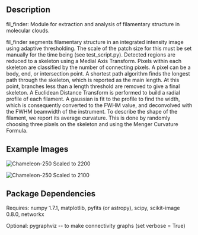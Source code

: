 Description
------------

fil_finder: Module for extraction and analysis of filamentary structure in molecular clouds.

fil_finder segments filamentary structure in an integrated intensity image using adaptive thresholding. The scale of the patch size for
this must be set manually for the time being (see test_script.py). Detected regions are reduced to a skeleton using a Medial Axis
Transform. Pixels within each skeleton are classified by the number of connecting pixels. A pixel can be a body, end, or intersection
point. A shortest path algorithm finds the longest path through the skeleton, which is reported as the main length. At this point,
branches less than a length threshold are removed to give a final skeleton. A Euclidean Distance Transform is performed to build a
radial profile of each filament. A gaussian is fit to the profile to find the width, which is consequently converted to the FWHM value,
and deconvolved with the FWHM beamwidth of the instrument. To describe the shape of the filament, we report its average curvature. This
is done by randomly choosing three pixels on the skeleton and using the Menger Curvature Formula.

Example Images
--------------

![Chameleon-250 Scaled to 2200](https://github.com/e-koch/fil_finder/blob/master/images/chameleon-250-filcontours-2200.png "Chameleon-250 Scaled to 2200")

![Chameleon-250 Scaled to 2100](https://github.com/e-koch/fil_finder/blob/master/images/chameleon-250-filcontours-2100.png "Chameleon-250 Scaled to 2100")

Package Dependencies
--------------------

Requires: numpy 1.7.1,
          matplotlib,
          pyfits (or astropy),
          scipy,
          scikit-image 0.8.0,
          networkx

Optional: pygraphviz -- to make connectivity graphs (set verbose = True)
